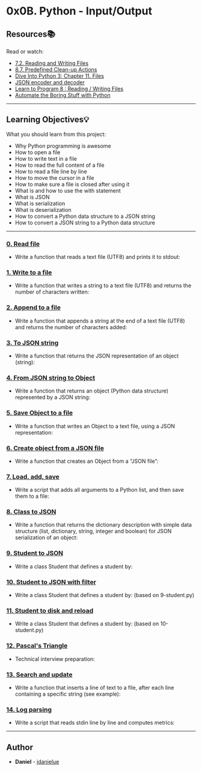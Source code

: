# 0x0B. Python - Input/Output

## Resources:books:
Read or watch:
* [7.2. Reading and Writing Files](https://intranet.hbtn.io/rltoken/c5ypFfQwcM-SZ-7tr3WuxA)
* [8.7. Predefined Clean-up Actions](https://intranet.hbtn.io/rltoken/1wqMFejKqBva-Lxws0lftw)
* [Dive Into Python 3: Chapter 11. Files](https://intranet.hbtn.io/rltoken/8aSPOpBZj9B1DB6GfoEWfg)
* [JSON encoder and decoder](https://intranet.hbtn.io/rltoken/XBqM3BrA_rUBw6DXw4X98Q)
* [Learn to Program 8 : Reading / Writing Files](https://intranet.hbtn.io/rltoken/derf9VLFVDnSgX2n-drwnw)
* [Automate the Boring Stuff with Python](https://intranet.hbtn.io/rltoken/Y77h8aeRoljlN643yKfdTg)

---
## Learning Objectives:bulb:
What you should learn from this project:

* Why Python programming is awesome
* How to open a file
* How to write text in a file
* How to read the full content of a file 
* How to read a file line by line
* How to move the cursor in a file
* How to make sure a file is closed after using it
* What is and how to use the with statement
* What is JSON
* What is serialization
* What is deserialization
* How to convert a Python data structure to a JSON string 
* How to convert a JSON string to a Python data structure

---

### [0. Read file](./0-read_file.py)
* Write a function that reads a text file (UTF8) and prints it to stdout:


### [1. Write to a file](./1-write_file.py)
* Write a function that writes a string to a text file (UTF8) and returns the number of characters written:


### [2. Append to a file](./2-append_write.py)
* Write a function that appends a string at the end of a text file (UTF8) and returns the number of characters added:


### [3. To JSON string](./3-to_json_string.py)
* Write a function that returns the JSON representation of an object (string):


### [4. From JSON string to Object](./4-from_json_string.py)
* Write a function that returns an object (Python data structure) represented by a JSON string:


### [5. Save Object to a file](./5-save_to_json_file.py)
* Write a function that writes an Object to a text file, using a JSON representation:


### [6. Create object from a JSON file](./6-load_from_json_file.py)
* Write a function that creates an Object from a “JSON file”:


### [7. Load, add, save](./7-add_item.py)
* Write a script that adds all arguments to a Python list, and then save them to a file:


### [8. Class to JSON](./8-class_to_json.py)
* Write a function that returns the dictionary description with simple data structure (list, dictionary, string, integer and boolean) for JSON serialization of an object:


### [9. Student to JSON](./9-student.py)
* Write a class Student that defines a student by:


### [10. Student to JSON with filter](./10-student.py)
* Write a class Student that defines a student by: (based on 9-student.py)


### [11. Student to disk and reload](./11-student.py)
* Write a class Student that defines a student by: (based on 10-student.py)


### [12. Pascal's Triangle](./12-pascal_triangle.py)
* Technical interview preparation: 


### [13. Search and update](./100-append_after.py)
* Write a function that inserts a line of text to a file, after each line containing a specific string (see example):


### [14. Log parsing](./101-stats.py)
* Write a script that reads stdin line by line and computes metrics:

---

## Author
* **Daniel** - [jdanielue](https://github.com/jdanielue)